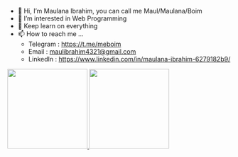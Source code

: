 - 👋 Hi, I’m Maulana Ibrahim, you can call me Maul/Maulana/Boim
- 👀 I’m interested in Web Programming
- 🌱 Keep learn on everything 
- 📫 How to reach me ...
     - Telegram  : https://t.me/meboim
     - Email     : maulibrahim4321@gmail.com
     - LinkedIn  : https://www.linkedin.com/in/maulana-ibrahim-6279182b9/

<p align="left">
<a href="https://github.com/maulanaibrahim20">
  <img height="180em" src="https://github-readme-stats-eight-theta.vercel.app/api?username=maulanaibrahim20&show_icons=true&theme=algolia&include_all_commits=true&count_private=true"/>
  <img height="180em" src="https://github-readme-stats-eight-theta.vercel.app/api/top-langs/?username=maulanaibrahim20&layout=compact&langs_count=8&theme=algolia"/>
</a>
</p>
<!---
maulanaibrahim20/maulanaibrahim20 is a ✨ special ✨ repository because its `README.md` (this file) appears on your GitHub profile.
You can click the Preview link to take a look at your changes.
--->
